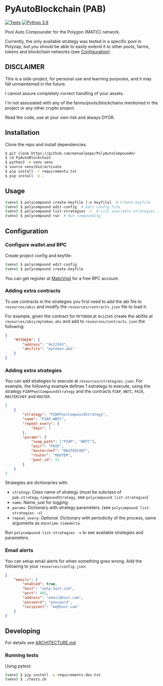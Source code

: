 # PyAutoBlockchain (PAB)


[![Tests](https://github.com/manuelpepe/PyAutoBlockchain/actions/workflows/python-app.yml/badge.svg)](https://github.com/manuelpepe/PyAutoBlockchain/actions/workflows/python-app.yml) 
[![Python 3.9](https://img.shields.io/badge/python-3.9-blue.svg)](https://www.python.org/downloads/release/python-390/)

Pool Auto Compounder for the Polygon (MATIC) network.

Currently, the only available strategy was tested in a specific pool in Polyzap, but you should be able to easily extend it to
other pools, farms, tokens and blockchain networks (see [Configuration](#configuration)).


## DISCLAIMER

This is a side-project, for personal use and learning purposes, and it may fall unmainteined in the future.

I cannot assure completely correct handling of your assets.

I'm not assosiated with any of the farms/pools/blockchains mentioned in the project or any other crypto project.

Read the code, use at your own risk and always DYOR.


## Installation

Clone the repo and install dependencies.

```bash
$ git clone https://github.com/manuelpepe/PolyAutoCompounder
$ cd PyAutoBlockchain
$ python3 -m venv venv
$ source venv/bin/activate
$ pip install -r requirements.txt
$ pip install -e .
```


## Usage

```bash
(venv) $ polycompound create-keyfile [-o keyfile]  # Create keyfile
(venv) $ polycompound edit-config  # Edit config file
(venv) $ polycompound list-strategies -v  # List available strategies and parameters
(venv) $ polycompound run  # Run compounding
```

## Configuration

### Configure wallet and RPC 

Create project config and keyfile:

```bash
(venv) $ polycompound edit-config
(venv) $ polycompound create-keyfile
```

You can get register at [MaticVigil](https://rpc.maticvigil.com/) for a free RPC account.

### Adding extra contracts

To use contracts in the strategies you first need to add the abi file to `resources/abis` and 
modify the `resources/contracts.json` file to load it.

For example, given the contract for `MYTOKEN` at `0x12345` create the abifile at `resources/abis/mytoken.abi` and add
to `resources/contracts.json` the following:

```json
{
    "MYTOKEN": {
        "address": "0x12345",
        "abifile": "mytoken.abi"
    }
}
```

### Adding extra strategies

You can add strategies to execute at `resources/strategies.json`.
For example, the following example defines 1 estrategy to execute, using the strategy `PZAPPoolCompoundStrategy` 
and the contracts `PZAP`, `WBTC`, `PAIR`, `MASTERCHEF` and `ROUTER`.

```json
[
    {
        "strategy": "PZAPPoolCompoundStrategy",
        "name": "PZAP-WBTC",
        "repeat_every": {
            "days": 1
        },
        "params": {
            "swap_path": ["PZAP", "WBTC"],
            "pair": "PAIR",
            "masterchef": "MASTERCHEF",
            "router": "ROUTER",
            "pool_id": 11
        }
    }
]
```

Strategies are dictionaries with:

* `strategy`: Class name of strategy (must be subclass of `pab.strategy.CompoundStrategy`, see `polycompound list-strategies`)
* `name`: Name, just for logging.
* `params`: Dictionary with strategy parameters. (see `polycompound list-strategies -v`)
* `repeat_every`: _Optional_. Dictionary with periodicity of the process, same arguments as `datetime.timedelta`.

Run `polycompound list-strategies -v` to see available strategies and parameters.

### Email alerts

You can setup email alerts for when something goes wrong.
Add the following to your `resources/config.json`:

```json
{
    "emails": {
        "enabled": true,
        "host": "smtp.host.com",
        "port": 465,
        "address": "email@host.com",
        "password": "password",
        "recipient": "me@host.com"
    }   
}
```


## Developing

For details see [ARCHITECTURE.md](ARCHITECTURE.md)


### Running tests

Using pytest:

```bash
(venv) $ pip install -e requirements-dev.txt
(venv) $ ./tests.sh
```